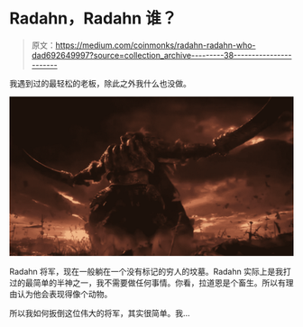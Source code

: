 # Radahn，Radahn 谁？

> 原文：<https://medium.com/coinmonks/radahn-radahn-who-dad692649997?source=collection_archive---------38----------------------->

我遇到过的最轻松的老板，除此之外我什么也没做。

![](img/c439ece14dce7daaa1a02ad07296a9f5.png)

Radahn 将军，现在一般躺在一个没有标记的穷人的坟墓。Radahn 实际上是我打过的最简单的半神之一，我不需要做任何事情。你看，拉道恩是个畜生。所以有理由认为他会表现得像个动物。

所以我如何扳倒这位伟大的将军，其实很简单。我…